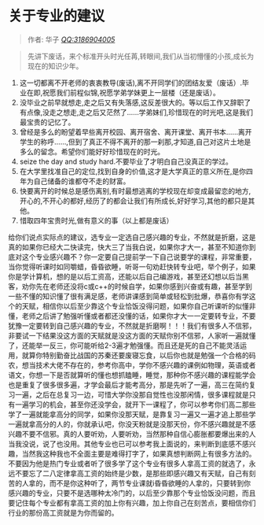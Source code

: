 # 关于专业的建议

> 作者: 华子 *[QQ:3186904005](http://wpa.qq.com/msgrd?v=3&amp;uin=3186904005&amp;site=qq&amp;menu=yes)*

> 先讲下废话，来个标准开头时光任苒,转眼间,我们从当初懵懂的小孩,成长为现在的知识少年。

1. 这一切都离不开老师的衷衷教导(废话),离不开同学们的团结友爱（废话）.毕业在即,祝愿我们前程似锦,祝愿学弟学妹更上一层楼（还是废话）。
2. 没毕业之前早就想走,走之后又有失落感,这反差很大的。等以后工作又辞职了有点像,没走之想走,走之后又茫然了……学弟妹们,珍惜现在的时光吧,这是我们最宝贵的记忆了。
3. 曾经是多么的盼望着早些离开校园、离开宿舍、离开课堂、离开书本……离开学生的称呼……,但到了真正不得不离开的那一刹那,才知道,自己对这片土地是多么的留念。希望你们能好好珍惜现在的时光。
4. seize the day and study hard.不要毕业了才明白自己没真正的学过。
5. 在大学里找准自己的定位,找到自身的价值,这才是大学真正的意义所在,是你四年为自己储备的谁都夺不走的财富。
6. 快要离开的时候总是感伤离别,有时最想逃离的学校现在却变成最留恋的地方,开心的,不开心的都好,经历了的都会让我们有所成长,好好学习,其他的都只是其他。
7. 惜取四年宝贵时光,做有意义的事（以上都是废话）

给你们说点实际点的建议，选专业一定选自己感兴趣的专业，不然就是折磨，这是真的如果你已经大二快读完，快大三了当我白说，如果你才大一，甚至不知道你到底对这个专业感兴趣不？你一定要自己提前学一下自己说要学的课程，非常重要，当你觉得听课时如同嚼蜡，昏昏欲睡，听哥一句劝赶快转专业吧，举个例子，如果你是学计算机，想的是以后工资高，还能以后自己编游戏，甚至还幻想以后当黑客，劝你先在老师还没将c或c++的时候自学，如果你感到兴奋或有趣，甚至学到一些不懂的知识懂了很有满足感，老师讲课感到简单或轻松到批爆，恭喜你有学这个的天赋，相信你以后至少靠这个专业恰饭没得问题，如果你自己听课听的似懂非懂，老师之后讲了勉强听懂或者都还没懂的话，如果你才大一一定要转专业，不要犹豫一定要转到自己感兴趣的专业，不然就是折磨啊！！！我们有很多人不信邪，非要试一下结果没这方面的天赋就是没这方面的天赋你别不信邪，人家听一遍就懂了，还能举一反三，你可能听给2-3遍才勉强懂。而且还是死的自己不能灵活运用，就算你特别勤奋比战国的苏秦还要废寝忘食，以后你也就是勉强一个合格的码农，想当技术大佬不存在的，参考你高中，学你不感兴趣的课例如物理，英语或者语文，你想一下是否就算听的懂也想抓瞌睡，睡觉，那种你不感兴趣的课程能学会也是重复了很多很多遍，才学会最后才能考高分，那是先听了一遍，高三在简约复习一遍，之后在总复习一边，可惜大学你没那自觉性也没那闲情，很多课程就是只有一遍学习的机会，甚至你还没学会，就开下一课程了，你可以参考你们高二那些学了一遍就能拿高分的同学，如果你没那天赋，是靠复习一遍又一遍才追上那些学一遍就拿高分的人的，你就承认吧，你没天粉就是没那天份，你不感兴趣就是不感兴趣不要不信邪。真的人要听劝，人要听劝，当然那种自信心膨胀都要爆出来的人当我没说，说了也没用。其他专业也已可以参考我上面说的，来判断到底感不感兴趣，当然我这种我也不全面主要是难得打字了，如果真想判断网上有很多方法的。不要因为他是热门专业或者听了很多学了这个专业有很多人拿高工资的就选了，永远不要忘了二八定律拿高工资的始终是少数，是那些即感兴趣又有天赋，自己有刻苦的人拿的，而不是你这种听了，两节专业课就i昏昏欲睡的人拿的，只要转到你感兴趣的专业，只要不是选哪种太冷门的，以后至少靠那个专业恰饭没问题，而且要记住每个专业都有拿高工资的加上你有兴趣，加上你自己在刻苦点，要相信你们行业的那份高工资就是为你而留的。
